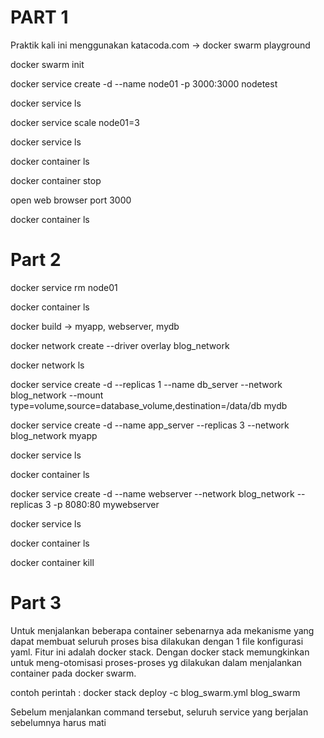 # PART 1

Praktik kali ini menggunakan katacoda.com -> docker swarm playground

docker swarm init

docker service create -d --name node01 -p 3000:3000 nodetest

docker service ls

docker service scale node01=3

docker service ls

docker container ls

docker container stop <idcontainer>


open web browser port 3000

docker container ls

# Part 2

docker service rm node01

docker container ls


docker build -> myapp, webserver, mydb

docker network create --driver overlay blog_network

docker network ls

docker service create -d --replicas 1 --name db_server --network blog_network --mount type=volume,source=database_volume,destination=/data/db mydb

docker service create -d --name app_server --replicas 3 --network blog_network myapp

docker service ls

docker container ls

docker service create -d --name webserver --network blog_network --replicas 3 -p 8080:80 mywebserver

docker service ls

docker container ls

docker container kill <idcontainer>
  
# Part 3
Untuk menjalankan beberapa container sebenarnya ada mekanisme yang dapat membuat seluruh proses bisa dilakukan dengan 1 file konfigurasi yaml. Fitur ini adalah docker stack. Dengan docker stack memungkinkan untuk meng-otomisasi proses-proses yg dilakukan dalam menjalankan container pada docker swarm.

contoh perintah :
docker stack deploy -c blog_swarm.yml blog_swarm

Sebelum menjalankan command tersebut, seluruh service yang berjalan sebelumnya harus mati




